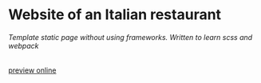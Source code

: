 <h1>Website of an Italian restaurant</h1>

<h6>Template static page without using frameworks. 
Written to learn scss and webpack</h6>

<a href="http://itally.vot.pl/" target="_blank">preview online</a>
